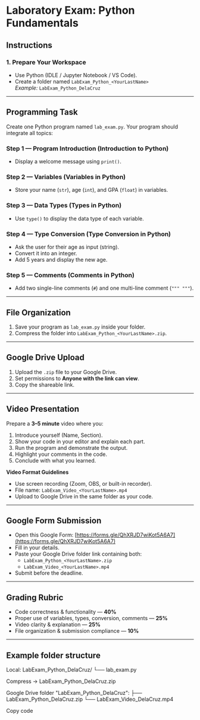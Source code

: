 # Laboratory Exam: Python Fundamentals

## Instructions

### 1. Prepare Your Workspace
- Use Python (IDLE / Jupyter Notebook / VS Code).
- Create a folder named `LabExam_Python_<YourLastName>`  
  _Example:_ `LabExam_Python_DelaCruz`

---

## Programming Task
Create one Python program named `lab_exam.py`. Your program should integrate all topics:

### Step 1 — Program Introduction (Introduction to Python)
- Display a welcome message using `print()`.

### Step 2 — Variables (Variables in Python)
- Store your name (`str`), age (`int`), and GPA (`float`) in variables.

### Step 3 — Data Types (Types in Python)
- Use `type()` to display the data type of each variable.

### Step 4 — Type Conversion (Type Conversion in Python)
- Ask the user for their age as input (string).
- Convert it into an integer.
- Add 5 years and display the new age.

### Step 5 — Comments (Comments in Python)
- Add two single-line comments (`#`) and one multi-line comment (`""" """`).

---

## File Organization
1. Save your program as `lab_exam.py` inside your folder.  
2. Compress the folder into `LabExam_Python_<YourLastName>.zip`.

---

## Google Drive Upload
1. Upload the `.zip` file to your Google Drive.  
2. Set permissions to **Anyone with the link can view**.  
3. Copy the shareable link.

---

## Video Presentation
Prepare a **3–5 minute** video where you:
1. Introduce yourself (Name, Section).  
2. Show your code in your editor and explain each part.  
3. Run the program and demonstrate the output.  
4. Highlight your comments in the code.  
5. Conclude with what you learned.

**Video Format Guidelines**
- Use screen recording (Zoom, OBS, or built-in recorder).  
- File name: `LabExam_Video_<YourLastName>.mp4`  
- Upload to Google Drive in the same folder as your code.

---

## Google Form Submission
- Open this Google Form: [https://forms.gle/QhXRJD7wiKot5A6A7](https://forms.gle/QhXRJD7wiKot5A6A7)  
- Fill in your details.  
- Paste your Google Drive folder link containing both:
  - `LabExam_Python_<YourLastName>.zip`
  - `LabExam_Video_<YourLastName>.mp4`  
- Submit before the deadline.

---

## Grading Rubric
- Code correctness & functionality — **40%**  
- Proper use of variables, types, conversion, comments — **25%**  
- Video clarity & explanation — **25%**  
- File organization & submission compliance — **10%**

---

## Example folder structure
Local:
LabExam_Python_DelaCruz/
└── lab_exam.py

Compress -> LabExam_Python_DelaCruz.zip

Google Drive folder "LabExam_Python_DelaCruz":
├── LabExam_Python_DelaCruz.zip
└── LabExam_Video_DelaCruz.mp4

Copy code


